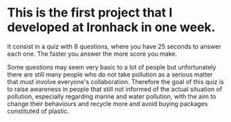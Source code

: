 # This is the first project that I developed at Ironhack in one week.

It consist in a quiz with 8 questions, where you have 25 seconds to answer each one. 
The faster you answer the more score you make.


Some questions may seem very basic to a lot of people but unfortunately there are still many people who do 
not take pollution as a serious matter that must involve everyone's collaboration.
Therefore the goal of this quiz is to raise awareness in people that still not informed of the actual situation of pollution, 
especially regarding marine and water pollution, with the aim to change their behaviours and recycle more and avoid buying 
packages constituted of plastic.
